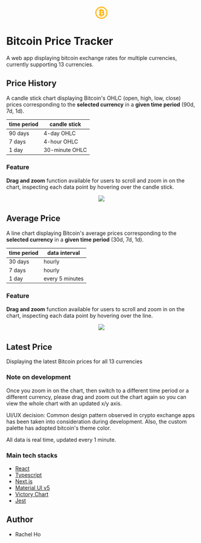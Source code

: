 <div style="
  padding: 1rem 0;
">
<p align="center">
  <img src="./public/icons/favicon-32x32.png" style="
    width: 32px
  "/>
</p>

# Bitcoin Price Tracker

A web app displaying bitcoin exchange rates for multiple currencies, currently supporting 13 currencies.

## Price History

A candle stick chart displaying Bitcoin's OHLC (open, high, low, close) prices corresponding to the **selected currency** in a **given time period** (90d, 7d, 1d).

| time period | candle stick   |
| ----------- | -------------- |
| 90 days     | 4-day OHLC     |
| 7 days      | 4-hour OHLC    |
| 1 day       | 30-minute OHLC |

### Feature

**Drag and zoom** function available for users to scroll and zoom in on the chart, inspecting each data point by hovering over the candle stick.

<p align="center">
<img src="https://media.giphy.com/media/9EYCxE7mu94RYmIN2P/giphy.gif" width="550" />
</p>

## Average Price

A line chart displaying Bitcoin's average prices corresponding to the **selected currency** in a **given time period** (30d, 7d, 1d).

| time period | data interval   |
| ----------- | --------------- |
| 30 days     | hourly          |
| 7 days      | hourly          |
| 1 day       | every 5 minutes |

### Feature

**Drag and zoom** function available for users to scroll and zoom in on the chart, inspecting each data point by hovering over the line.

<p align="center">
<img src="https://media.giphy.com/media/kymn8ohMCsPsAtRfOc/giphy.gif" width="550" />
</p>

## Latest Price

Displaying the latest Bitcoin prices for all 13 currencies

### Note on development

Once you zoom in on the chart, then switch to a different time period or a different currency, please drag and zoom out the chart again so you can view the whole chart with an updated x/y axis.

UI/UX decision:
Common design pattern observed in crypto exchange apps has been taken into consideration during development.
Also, the custom palette has adopted bitcoin's theme color.

All data is real time, updated every 1 minute.

### Main tech stacks

- [React](https://reactjs.org/)
- [Typescript](https://www.typescriptlang.org/)
- [Next.js](https://nextjs.org/)
- [Material UI v5](https://mui.com/)
- [Victory Chart](https://formidable.com/open-source/victory/)
- [Jest](https://jestjs.io/docs/getting-started)

## Author

- Rachel Ho
